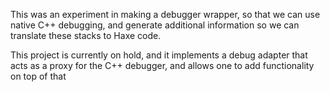 This was an experiment in making a debugger wrapper, so that we can use native C++ debugging, and generate additional information so we can translate these stacks to Haxe code.

This project is currently on hold, and it implements a debug adapter that acts as a proxy for the C++ debugger, and allows one to add functionality on top of that